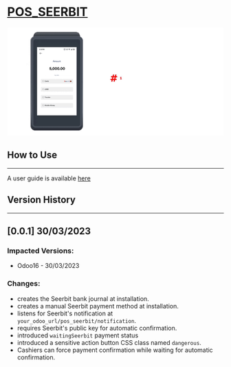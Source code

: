 # [POS_SEERBIT](http://apps.odoo.com/module/v16/pos_seerbit/)

![Banner](./static/description/seerbit.gif)   

## How to Use
---
A user guide is available [here](https://apps.odoo.com/apps/modules/16.0/seerbit/)

## Version History
---
## **[0.0.1]** 30/03/2023
### Impacted Versions:
- Odoo16 - 30/03/2023
### Changes:
- creates the Seerbit bank journal at installation.
- creates a manual Seerbit payment method at installation.
- listens for Seerbit's notification at `your_odoo_url/pos_seerbit/notification`.
- requires Seerbit's public key for automatic confirmation.
- introduced `waitingSeerbit` payment status
- introduced a sensitive action button CSS class named `dangerous`.
- Cashiers can force payment confirmation while waiting for automatic confirmation.